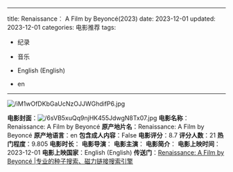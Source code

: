 
---
title: Renaissance︰ A Film by Beyoncé(2023)
date: 2023-12-01
updated: 2023-12-01
categories: 电影推荐
tags:

- 纪录
- 音乐

- English (English)
- en
---

<img src="https://image.tmdb.org/t/p/original/iM1wOfDKbGaUcNzOJJWGhdifP6.jpg" alt="/iM1wOfDKbGaUcNzOJJWGhdifP6.jpg" title="/iM1wOfDKbGaUcNzOJJWGhdifP6.jpg">

**电影封面**：<img src="https://image.tmdb.org/t/p/w200/6sVB5xuQq9njHK455JdwgN8Tx07.jpg" alt="/6sVB5xuQq9njHK455JdwgN8Tx07.jpg" title="/6sVB5xuQq9njHK455JdwgN8Tx07.jpg">
**电影名称**：Renaissance: A Film by Beyoncé
**原产地片名**：Renaissance: A Film by Beyoncé
**原产地语言**：en
**包含成人内容**：False
**电影评分**：8.7
**评分人数**：21
**热门程度**：9.805
**电影时长**：
**电影导演**：
**电影主演**：
**电影简介**：
**电影上映时间**：2023-12-01
**电影上映国家**：English (English)
**传送门**：[Renaissance: A Film by Beyoncé |专业的种子搜索、磁力链接搜索引擎](https://movie.amd794.com:2083/?search=Renaissance%3A%20A%20Film%20by%20Beyonc%C3%A9&ordering=&mode=match_phrase&page_size=10&page=1)

